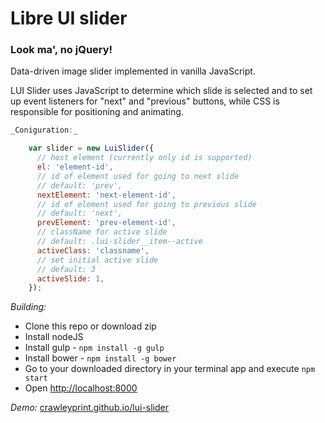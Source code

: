# Libre UI slider

### Look ma', no jQuery!

Data-driven image slider implemented in vanilla JavaScript.

LUI Slider uses JavaScript to determine which slide is selected and to set up event listeners for "next" and "previous" buttons, while CSS is responsible for positioning and animating.
```javascript
_Coniguration:_

    var slider = new LuiSlider({
      // host element (currently only id is supported)
      el: 'element-id',
      // id of element used for going to next slide
      // default: 'prev',
      nextElement: 'next-element-id',
      // id of element used for going to previous slide
      // default: 'next',
      prevElement: 'prev-element-id',
      // className for active slide
      // default: .lui-slider__item--active
      activeClass: 'classname',
      // set initial active slide
      // default: 3
      activeSlide: 1,
    });
```
_Building:_

- Clone this repo or download zip
- Install nodeJS
- Install gulp - `npm install -g gulp`
- Install bower - `npm install -g bower`
- Go to your downloaded directory in your terminal app and execute `npm start`
- Open [http://localhost:8000](http://localhost:8000)

_Demo:_ [crawleyprint.github.io/lui-slider](crawleyprint.github.io/lui-slider)


